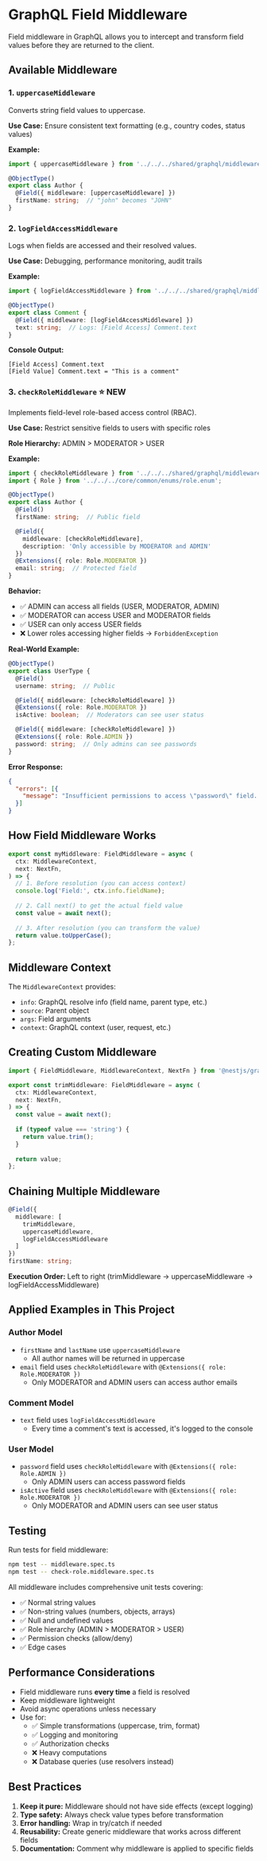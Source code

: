 # GraphQL Field Middleware

Field middleware in GraphQL allows you to intercept and transform field values before they are returned to the client.

## Available Middleware

### 1. `uppercaseMiddleware`

Converts string field values to uppercase.

**Use Case:** Ensure consistent text formatting (e.g., country codes, status values)

**Example:**
```typescript
import { uppercaseMiddleware } from '../../../shared/graphql/middleware';

@ObjectType()
export class Author {
  @Field({ middleware: [uppercaseMiddleware] })
  firstName: string;  // "john" becomes "JOHN"
}
```

### 2. `logFieldAccessMiddleware`

Logs when fields are accessed and their resolved values.

**Use Case:** Debugging, performance monitoring, audit trails

**Example:**
```typescript
import { logFieldAccessMiddleware } from '../../../shared/graphql/middleware';

@ObjectType()
export class Comment {
  @Field({ middleware: [logFieldAccessMiddleware] })
  text: string;  // Logs: [Field Access] Comment.text
}
```

**Console Output:**
```
[Field Access] Comment.text
[Field Value] Comment.text = "This is a comment"
```

### 3. `checkRoleMiddleware` ⭐ NEW

Implements field-level role-based access control (RBAC).

**Use Case:** Restrict sensitive fields to users with specific roles

**Role Hierarchy:** ADMIN > MODERATOR > USER

**Example:**
```typescript
import { checkRoleMiddleware } from '../../../shared/graphql/middleware';
import { Role } from '../../../core/common/enums/role.enum';

@ObjectType()
export class Author {
  @Field()
  firstName: string;  // Public field

  @Field({ 
    middleware: [checkRoleMiddleware],
    description: 'Only accessible by MODERATOR and ADMIN'
  })
  @Extensions({ role: Role.MODERATOR })
  email: string;  // Protected field
}
```

**Behavior:**
- ✅ ADMIN can access all fields (USER, MODERATOR, ADMIN)
- ✅ MODERATOR can access USER and MODERATOR fields
- ✅ USER can only access USER fields
- ❌ Lower roles accessing higher fields → `ForbiddenException`

**Real-World Example:**
```typescript
@ObjectType()
export class UserType {
  @Field()
  username: string;  // Public

  @Field({ middleware: [checkRoleMiddleware] })
  @Extensions({ role: Role.MODERATOR })
  isActive: boolean;  // Moderators can see user status

  @Field({ middleware: [checkRoleMiddleware] })
  @Extensions({ role: Role.ADMIN })
  password: string;  // Only admins can see passwords
}
```

**Error Response:**
```json
{
  "errors": [{
    "message": "Insufficient permissions to access \"password\" field. Required role: ADMIN"
  }]
}
```

## How Field Middleware Works

```typescript
export const myMiddleware: FieldMiddleware = async (
  ctx: MiddlewareContext,
  next: NextFn,
) => {
  // 1. Before resolution (you can access context)
  console.log('Field:', ctx.info.fieldName);
  
  // 2. Call next() to get the actual field value
  const value = await next();
  
  // 3. After resolution (you can transform the value)
  return value.toUpperCase();
};
```

## Middleware Context

The `MiddlewareContext` provides:
- `info`: GraphQL resolve info (field name, parent type, etc.)
- `source`: Parent object
- `args`: Field arguments
- `context`: GraphQL context (user, request, etc.)

## Creating Custom Middleware

```typescript
import { FieldMiddleware, MiddlewareContext, NextFn } from '@nestjs/graphql';

export const trimMiddleware: FieldMiddleware = async (
  ctx: MiddlewareContext,
  next: NextFn,
) => {
  const value = await next();
  
  if (typeof value === 'string') {
    return value.trim();
  }
  
  return value;
};
```

## Chaining Multiple Middleware

```typescript
@Field({ 
  middleware: [
    trimMiddleware,
    uppercaseMiddleware,
    logFieldAccessMiddleware
  ] 
})
firstName: string;
```

**Execution Order:** Left to right (trimMiddleware → uppercaseMiddleware → logFieldAccessMiddleware)

## Applied Examples in This Project

### Author Model
- `firstName` and `lastName` use `uppercaseMiddleware`
  - All author names will be returned in uppercase
- `email` field uses `checkRoleMiddleware` with `@Extensions({ role: Role.MODERATOR })`
  - Only MODERATOR and ADMIN users can access author emails

### Comment Model  
- `text` field uses `logFieldAccessMiddleware`
  - Every time a comment's text is accessed, it's logged to the console

### User Model
- `password` field uses `checkRoleMiddleware` with `@Extensions({ role: Role.ADMIN })`
  - Only ADMIN users can access password fields
- `isActive` field uses `checkRoleMiddleware` with `@Extensions({ role: Role.MODERATOR })`
  - Only MODERATOR and ADMIN users can see user status

## Testing

Run tests for field middleware:
```bash
npm test -- middleware.spec.ts
npm test -- check-role.middleware.spec.ts
```

All middleware includes comprehensive unit tests covering:
- ✅ Normal string values
- ✅ Non-string values (numbers, objects, arrays)
- ✅ Null and undefined values
- ✅ Role hierarchy (ADMIN > MODERATOR > USER)
- ✅ Permission checks (allow/deny)
- ✅ Edge cases

## Performance Considerations

- Field middleware runs **every time** a field is resolved
- Keep middleware lightweight
- Avoid async operations unless necessary
- Use for:
  - ✅ Simple transformations (uppercase, trim, format)
  - ✅ Logging and monitoring
  - ✅ Authorization checks
  - ❌ Heavy computations
  - ❌ Database queries (use resolvers instead)

## Best Practices

1. **Keep it pure:** Middleware should not have side effects (except logging)
2. **Type safety:** Always check value types before transformation
3. **Error handling:** Wrap in try/catch if needed
4. **Reusability:** Create generic middleware that works across different fields
5. **Documentation:** Comment why middleware is applied to specific fields
